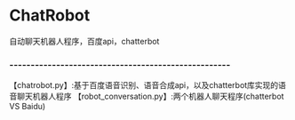 # ChatRobot
自动聊天机器人程序，百度api，chatterbot
### ----------------------------------------------------
【chatrobot.py】:基于百度语音识别、语音合成api，以及chatterbot库实现的语音聊天机器人程序
【robot_conversation.py】:两个机器人聊天程序(chatterbot VS Baidu)